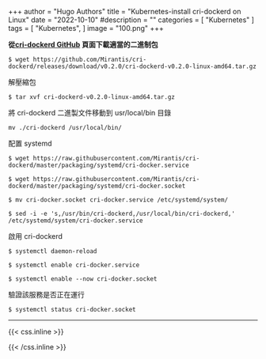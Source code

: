 +++
author = "Hugo Authors"
title = "Kubernetes-install cri-dockerd on Linux"
date = "2022-10-10"
#description = ""
categories = [
    "Kubernetes"
]
tags = [
    "Kubernetes",
]
image = "100.png"
+++

**從[cri-dockerd GitHub](https://github.com/Mirantis/cri-dockerd/releases) 頁面下載適當的二進制包**

    $ wget https://github.com/Mirantis/cri-dockerd/releases/download/v0.2.0/cri-dockerd-v0.2.0-linux-amd64.tar.gz
    
解壓縮包

    $ tar xvf cri-dockerd-v0.2.0-linux-amd64.tar.gz
    
將 cri-dockerd 二進製文件移動到 usr/local/bin 目錄

    mv ./cri-dockerd /usr/local/bin/ 
    
配置 systemd

    $ wget https://raw.githubusercontent.com/Mirantis/cri-dockerd/master/packaging/systemd/cri-docker.service
    
    $ wget https://raw.githubusercontent.com/Mirantis/cri-dockerd/master/packaging/systemd/cri-docker.socket
    
    $ mv cri-docker.socket cri-docker.service /etc/systemd/system/

    $ sed -i -e 's,/usr/bin/cri-dockerd,/usr/local/bin/cri-dockerd,' /etc/systemd/system/cri-docker.service
    
啟用 cri-dockerd 

    $ systemctl daemon-reload
    
    $ systemctl enable cri-docker.service
    
    $ systemctl enable --now cri-docker.socket
   
驗證該服務是否正在運行

    $ systemctl status cri-docker.socket

***

{{< css.inline >}}
<style>
.emojify {
	font-family: Apple Color Emoji, Segoe UI Emoji, NotoColorEmoji, Segoe UI Symbol, Android Emoji, EmojiSymbols;
	font-size: 2rem;
	vertical-align: middle;
}
@media screen and (max-width:650px) {
  .nowrap {
    display: block;
    margin: 25px 0;
  }
}
</style>
{{< /css.inline >}}
